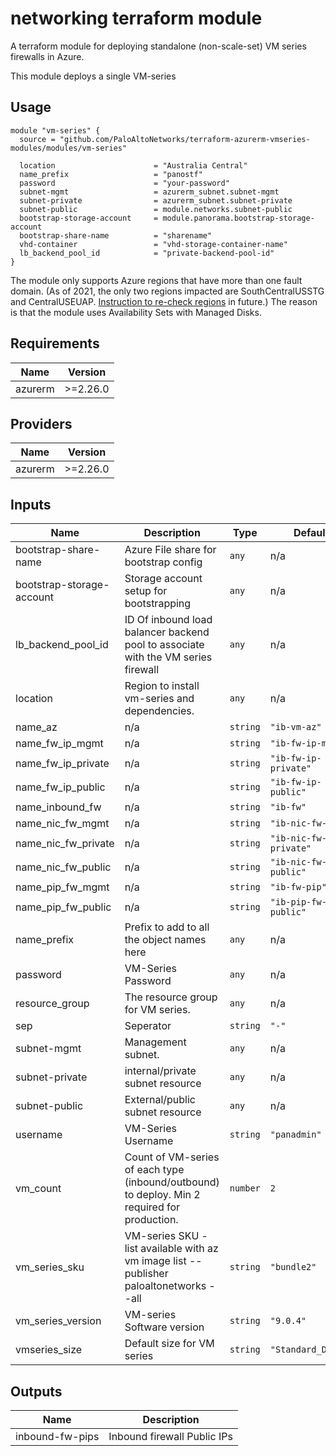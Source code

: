 networking terraform module
===========

A terraform module for deploying standalone (non-scale-set) VM series firewalls in Azure.

This module deploys a single VM-series

Usage
-----

```hcl
module "vm-series" {
  source = "github.com/PaloAltoNetworks/terraform-azurerm-vmseries-modules/modules/vm-series"

  location                      = "Australia Central"
  name_prefix                   = "panostf"
  password                      = "your-password"
  subnet-mgmt                   = azurerm_subnet.subnet-mgmt
  subnet-private                = azurerm_subnet.subnet-private
  subnet-public                 = module.networks.subnet-public
  bootstrap-storage-account     = module.panorama.bootstrap-storage-account
  bootstrap-share-name          = "sharename"
  vhd-container                 = "vhd-storage-container-name"
  lb_backend_pool_id            = "private-backend-pool-id"
}
```

The module only supports Azure regions that have more than one fault domain. (As of 2021, the only two regions impacted are SouthCentralUSSTG and CentralUSEUAP. [Instruction to re-check regions](https://docs.microsoft.com/en-us/azure/virtual-machines/manage-availability#use-managed-disks-for-vms-in-an-availability-set) in future.) The reason is that the module uses Availability Sets with Managed Disks.

## Requirements

| Name | Version |
|------|---------|
| azurerm | >=2.26.0 |

## Providers

| Name | Version |
|------|---------|
| azurerm | >=2.26.0 |

## Inputs

| Name | Description | Type | Default | Required |
|------|-------------|------|---------|:--------:|
| bootstrap-share-name | Azure File share for bootstrap config | `any` | n/a | yes |
| bootstrap-storage-account | Storage account setup for bootstrapping | `any` | n/a | yes |
| lb\_backend\_pool\_id | ID Of inbound load balancer backend pool to associate with the VM series firewall | `any` | n/a | yes |
| location | Region to install vm-series and dependencies. | `any` | n/a | yes |
| name\_az | n/a | `string` | `"ib-vm-az"` | no |
| name\_fw\_ip\_mgmt | n/a | `string` | `"ib-fw-ip-mgmt"` | no |
| name\_fw\_ip\_private | n/a | `string` | `"ib-fw-ip-private"` | no |
| name\_fw\_ip\_public | n/a | `string` | `"ib-fw-ip-public"` | no |
| name\_inbound\_fw | n/a | `string` | `"ib-fw"` | no |
| name\_nic\_fw\_mgmt | n/a | `string` | `"ib-nic-fw-mgmt"` | no |
| name\_nic\_fw\_private | n/a | `string` | `"ib-nic-fw-private"` | no |
| name\_nic\_fw\_public | n/a | `string` | `"ib-nic-fw-public"` | no |
| name\_pip\_fw\_mgmt | n/a | `string` | `"ib-fw-pip"` | no |
| name\_pip\_fw\_public | n/a | `string` | `"ib-pip-fw-public"` | no |
| name\_prefix | Prefix to add to all the object names here | `any` | n/a | yes |
| password | VM-Series Password | `any` | n/a | yes |
| resource\_group | The resource group for VM series. | `any` | n/a | yes |
| sep | Seperator | `string` | `"-"` | no |
| subnet-mgmt | Management subnet. | `any` | n/a | yes |
| subnet-private | internal/private subnet resource | `any` | n/a | yes |
| subnet-public | External/public subnet resource | `any` | n/a | yes |
| username | VM-Series Username | `string` | `"panadmin"` | no |
| vm\_count | Count of VM-series of each type (inbound/outbound) to deploy. Min 2 required for production. | `number` | `2` | no |
| vm\_series\_sku | VM-series SKU - list available with az vm image list --publisher paloaltonetworks --all | `string` | `"bundle2"` | no |
| vm\_series\_version | VM-series Software version | `string` | `"9.0.4"` | no |
| vmseries\_size | Default size for VM series | `string` | `"Standard_D5_v2"` | no |

## Outputs

| Name | Description |
|------|-------------|
| inbound-fw-pips | Inbound firewall Public IPs |

